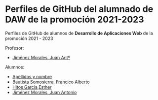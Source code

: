 # Perfiles de GitHub del alumnado de DAW de la promoción 2021-2023

Perfiles de GitHub de alumnos de **Desarrollo de Aplicaciones Web** de la promoción 2021 - 2023

Profesor:
* [Jiménez Morales, Juan Antº](https://github.com/profesorjim/progdaw-21-22)

Alumnos:
* [Apellidos y nombre](https://github.com/rutaAlRepositorio)
* [Bautista Somosierra, Francico Alberto](https://github.com/FranciscoBautistaSomo)
* [Hitos Garcia,Esther](https://github.com/estherhitos/programacion_21-22.git)
* [Jiménez Morales, Juan Antonio](https://github.com/profesorjim/progdaw-21-22)
